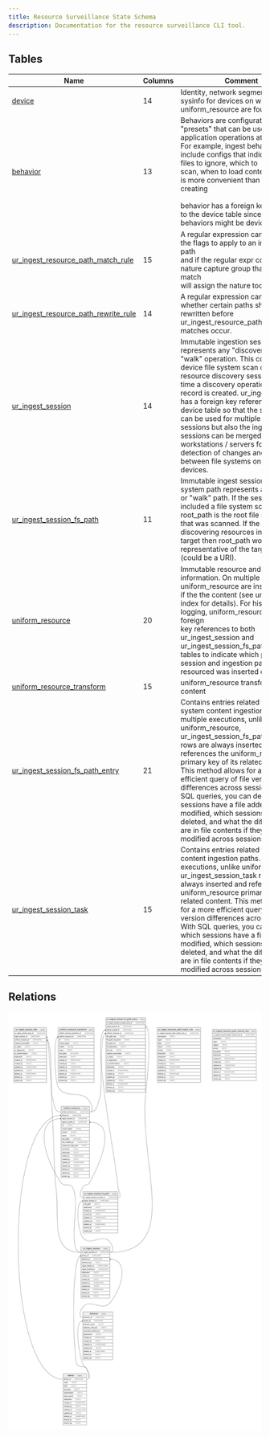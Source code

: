 ```yaml
---
title: Resource Surveillance State Schema
description: Documentation for the resource surveillance CLI tool.
---
```


## Tables

| Name                                                                         | Columns | Comment                                                                                                                                                                                                                                                                                                                                                                                                                                                                                                                                               | Type  |
| ---------------------------------------------------------------------------- | ------- | ----------------------------------------------------------------------------------------------------------------------------------------------------------------------------------------------------------------------------------------------------------------------------------------------------------------------------------------------------------------------------------------------------------------------------------------------------------------------------------------------------------------------------------------------------- | ----- |
| [device](/surveilr/reference/db/surveilr-state-schema/device)                                                             | 14      | Identity, network segmentation, and sysinfo for devices on which uniform_resource are found                                                                                                                                                                                                                                                                                                                                                                                                                                                           | table |
| [behavior](/surveilr/reference/db/surveilr-state-schema/behavior)                                                         | 13      | Behaviors are configuration "presets" that can be used to drive<br>application operations at runtime. For example, ingest behaviors<br>include configs that indicate which files to ignore, which to<br>scan, when to load content, etc. This is more convenient than<br>creating<br><br>behavior has a foreign key reference to the device table since<br>behaviors might be device-specific.                                                                                                                                                        | table |
| [ur_ingest_resource_path_match_rule](/surveilr/reference/db/surveilr-state-schema/ur_ingest_resource_path_match_rule)     | 15      | A regular expression can determine the flags to apply to an ingestion path<br>and if the regular expr contains a nature capture group that pattern match<br>will assign the nature too.                                                                                                                                                                                                                                                                                                                                                               | table |
| [ur_ingest_resource_path_rewrite_rule](/surveilr/reference/db/surveilr-state-schema/ur_ingest_resource_path_rewrite_rule) | 14      | A regular expression can determine whether certain paths should be<br>rewritten before ur_ingest_resource_path_match_rule matches occur.                                                                                                                                                                                                                                                                                                                                                                                                              | table |
| [ur_ingest_session](/surveilr/reference/db/surveilr-state-schema/ur_ingest_session)                                       | 14      | Immutable ingestion sessions represents any "discovery" or "walk" operation. This could be a device file system scan or any other resource discovery session. Each time a discovery operation starts, a record is created. ur_ingest_session has a foreign key reference to the device table so that the same device can be used for multiple ingest sessions but also the ingest sessions can be merged across workstations / servers for easier detection of changes and similaries between file systems on different devices.                      | table |
| [ur_ingest_session_fs_path](/surveilr/reference/db/surveilr-state-schema/ur_ingest_session_fs_path)                       | 11      | Immutable ingest session file system path represents a discovery or "walk" path. If the session included a file system scan, then root_path is the root file system path that was scanned. If the session was discovering resources in another target then root_path would be representative of the target path (could be a URI).                                                                                                                                                                                                                     | table |
| [uniform_resource](/surveilr/reference/db/surveilr-state-schema/uniform_resource)                                         | 20      | Immutable resource and content information. On multiple executions,<br>uniform_resource are inserted only if the the content (see unique<br>index for details). For historical logging, uniform_resource has foreign<br>key references to both ur_ingest_session and ur_ingest_session_fs_path<br>tables to indicate which particular session and ingestion path the<br>resourced was inserted during.                                                                                                                                                | table |
| [uniform_resource_transform](/surveilr/reference/db/surveilr-state-schema/uniform_resource_transform)                     | 15      | uniform_resource transformed content                                                                                                                                                                                                                                                                                                                                                                                                                                                                                                                  | table |
| [ur_ingest_session_fs_path_entry](/surveilr/reference/db/surveilr-state-schema/ur_ingest_session_fs_path_entry)           | 21      | Contains entries related to file system content ingestion paths. On multiple executions, unlike uniform_resource, ur_ingest_session_fs_path_entry rows are always inserted and references the uniform_resource primary key of its related content. This method allows for a more efficient query of file version differences across sessions. With SQL queries, you can detect which sessions have a file added or modified, which sessions have a file deleted, and what the differences are in file contents if they were modified across sessions. | table |
| [ur_ingest_session_task](/surveilr/reference/db/surveilr-state-schema/ur_ingest_session_task)                             | 15      | Contains entries related to task content ingestion paths. On multiple executions, unlike uniform_resource, ur_ingest_session_task rows are always inserted and references the uniform_resource primary key of its related content. This method allows for a more efficient query of file version differences across sessions. With SQL queries, you can detect which sessions have a file added or modified, which sessions have a file deleted, and what the differences are in file contents if they were modified across sessions.                 | table |

## Relations

![er](../../../../../../assets/schema.svg)
